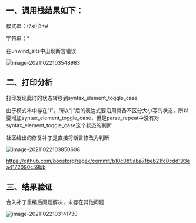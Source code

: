 ## 一、调用栈结果如下：

模式串：(?xi)|?+#

字符串：*

在unwind_alts中出现断言错误

![image-20211022103548983](C:\Users\z00585918\AppData\Roaming\Typora\typora-user-images\image-20211022103548983.png)



## 二、打印分析

打印发现此时的状态转移到syntax_element_toggle_case



由于模式串中存在"i"，所以“|”后的表达式要沿用具备不区分大小写的状态，所以要增加syntax_element_toggle_case，但是parse_repeat中没有对syntax_element_toggle_case这个状态的判断



社区给出的修复补丁是直接将断言修改为判断

![image-20211022103850608](C:\Users\z00585918\AppData\Roaming\Typora\typora-user-images\image-20211022103850608.png)

https://github.com/boostorg/regex/commit/b10c089aba7fbeb21fc0cdd193ea4172090c59bb



## 三、结果验证

合入补丁重编后问题解决，未存在其他问题

![image-20211022103141730](C:\Users\z00585918\AppData\Roaming\Typora\typora-user-images\image-20211022103141730.png)